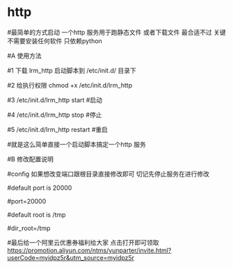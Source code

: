 # http
#最简单的方式启动 一个http 服务用于跑静态文件 或者下载文件 最合适不过 关键不需要安装任何软件 只依赖python

#A 使用方法 

#1  下载 lrm_http 启动脚本到 /etc/init.d/  目录下 

#2  给执行权限 chmod +x  /etc/init.d/lrm_http

#3  /etc/init.d/lrm_http start  #启动

#4  /etc/init.d/lrm_http  stop  #停止

#5  /etc/init.d/lrm_http  restart #重启

#就是这么简单直接一个启动脚本搞定一个http 服务


#B 修改配置说明

#config  如果想改变端口跟根目录直接修改即可 切记先停止服务在进行修改

#default port is 20000 

#port=20000

#default  root is /tmp

#dir_root=/tmp

#最后给一个阿里云优惠券福利给大家  点击打开即可领取 https://promotion.aliyun.com/ntms/yunparter/invite.html?userCode=myidpz5r&utm_source=myidpz5r

